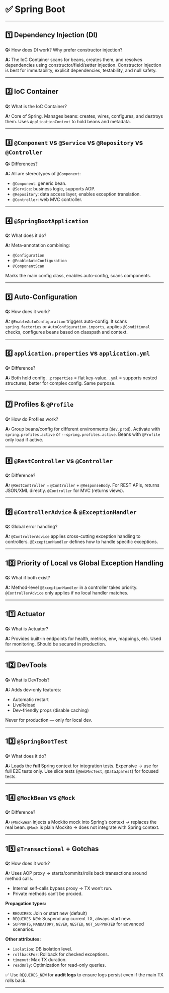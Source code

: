 
# ✅ Spring Boot

---

## 1️⃣ Dependency Injection (DI)

**Q:** How does DI work? Why prefer constructor injection?

**A:** The IoC Container scans for beans, creates them, and resolves dependencies using constructor/field/setter injection. Constructor injection is best for immutability, explicit dependencies, testability, and null safety.

---

## 2️⃣ IoC Container

**Q:** What is the IoC Container?

**A:** Core of Spring. Manages beans: creates, wires, configures, and destroys them. Uses `ApplicationContext` to hold beans and metadata.

---

## 3️⃣ `@Component` vs `@Service` vs `@Repository` vs `@Controller`

**Q:** Differences?

**A:** All are stereotypes of `@Component`:
- `@Component`: generic bean.
- `@Service`: business logic, supports AOP.
- `@Repository`: data access layer, enables exception translation.
- `@Controller`: web MVC controller.

---

## 4️⃣ `@SpringBootApplication`

**Q:** What does it do?

**A:** Meta-annotation combining:
- `@Configuration`
- `@EnableAutoConfiguration`
- `@ComponentScan`

Marks the main config class, enables auto-config, scans components.

---

## 5️⃣ Auto-Configuration

**Q:** How does it work?

**A:** `@EnableAutoConfiguration` triggers auto-config. It scans `spring.factories` or `AutoConfiguration.imports`, applies `@Conditional` checks, configures beans based on classpath and context.

---

## 6️⃣ `application.properties` vs `application.yml`

**Q:** Difference?

**A:** Both hold config. `.properties` = flat key-value. `.yml` = supports nested structures, better for complex config. Same purpose.

---

## 7️⃣ Profiles & `@Profile`

**Q:** How do Profiles work?

**A:** Group beans/config for different environments (`dev`, `prod`). Activate with `spring.profiles.active` or `--spring.profiles.active`. Beans with `@Profile` only load if active.

---

## 8️⃣ `@RestController` vs `@Controller`

**Q:** Difference?

**A:** `@RestController` = `@Controller` + `@ResponseBody`. For REST APIs, returns JSON/XML directly. `@Controller` for MVC (returns views).

---

## 9️⃣ `@ControllerAdvice` & `@ExceptionHandler`

**Q:** Global error handling?

**A:** `@ControllerAdvice` applies cross-cutting exception handling to controllers. `@ExceptionHandler` defines how to handle specific exceptions.

---

## 10️⃣ Priority of Local vs Global Exception Handling

**Q:** What if both exist?

**A:** Method-level `@ExceptionHandler` in a controller takes priority. `@ControllerAdvice` only applies if no local handler matches.

---

## 11️⃣ Actuator

**Q:** What is Actuator?

**A:** Provides built-in endpoints for health, metrics, env, mappings, etc. Used for monitoring. Should be secured in production.

---

## 12️⃣ DevTools

**Q:** What is DevTools?

**A:** Adds dev-only features:
- Automatic restart
- LiveReload
- Dev-friendly props (disable caching)

Never for production — only for local dev.

---

## 13️⃣ `@SpringBootTest`

**Q:** What does it do?

**A:** Loads the **full** Spring context for integration tests. Expensive → use for full E2E tests only. Use slice tests (`@WebMvcTest`, `@DataJpaTest`) for focused tests.

---

## 14️⃣ `@MockBean` vs `@Mock`

**Q:** Difference?

**A:** `@MockBean` injects a Mockito mock into Spring’s context → replaces the real bean. `@Mock` is plain Mockito → does not integrate with Spring context.

---

## 15️⃣ `@Transactional` + Gotchas

**Q:** How does it work?

**A:** Uses AOP proxy → starts/commits/rolls back transactions around method calls.

- Internal self-calls bypass proxy → TX won’t run.
- Private methods can’t be proxied.

**Propagation types:**

- `REQUIRED`: Join or start new (default)
- `REQUIRES_NEW`: Suspend any current TX, always start new.
- `SUPPORTS`, `MANDATORY`, `NEVER`, `NESTED`, `NOT_SUPPORTED` for advanced scenarios.

**Other attributes:**

- `isolation`: DB isolation level.
- `rollbackFor`: Rollback for checked exceptions.
- `timeout`: Max TX duration.
- `readOnly`: Optimization for read-only queries.

✅ Use `REQUIRES_NEW` for **audit logs** to ensure logs persist even if the main TX rolls back.

---
